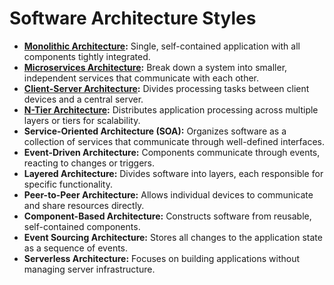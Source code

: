 # Software Architecture Styles

* [**Monolithic Architecture**](monolithic.md)**:** Single, self-contained application with all components tightly integrated.
* [**Microservices Architecture**](microservices.md)**:** Break down a system into smaller, independent services that communicate with each other.
* [**Client-Server Architecture**](client-server.md)**:** Divides processing tasks between client devices and a central server.
* [**N-Tier Architecture**](n-tier.md)**:** Distributes application processing across multiple layers or tiers for scalability.
* **Service-Oriented Architecture (SOA):** Organizes software as a collection of services that communicate through well-defined interfaces.
* **Event-Driven Architecture:** Components communicate through events, reacting to changes or triggers.
* **Layered Architecture:** Divides software into layers, each responsible for specific functionality.
* **Peer-to-Peer Architecture:** Allows individual devices to communicate and share resources directly.
* **Component-Based Architecture:** Constructs software from reusable, self-contained components.
* **Event Sourcing Architecture:** Stores all changes to the application state as a sequence of events.
* **Serverless Architecture:** Focuses on building applications without managing server infrastructure.
